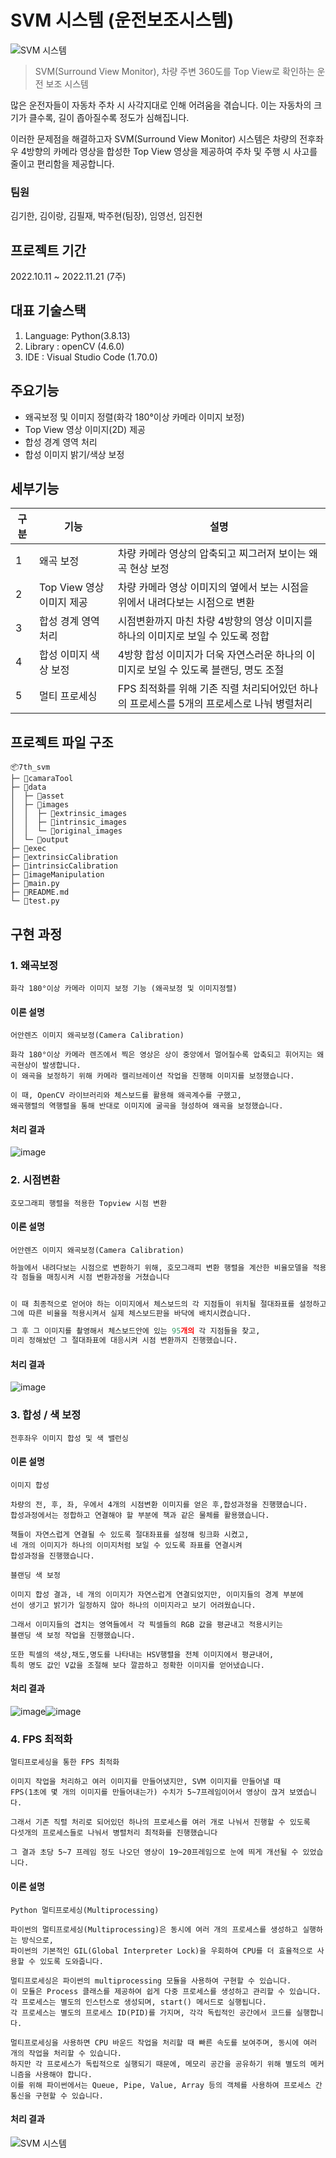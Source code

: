 # SVM 시스템 (운전보조시스템)
![SVM 시스템](https://user-images.githubusercontent.com/97617731/224349079-90ebf8b7-934b-4694-b366-b4db4ca5ee39.png)

> SVM(Surround View Monitor), 차량 주변 360도를 Top View로 확인하는 운전 보조 시스템

많은 운전자들이 자동차 주차 시 사각지대로 인해 어려움을 겪습니다. 이는 자동차의 크기가 클수록, 길이 좁아질수록 정도가 심해집니다.

이러한 문제점을 해결하고자 SVM(Surround View Monitor) 시스템은 차량의 전후좌우 4방향의 카메라 영상을 합성한 Top View 영상을 제공하여 주차 및 주행 시 사고를 줄이고 편리함을 제공합니다.


### 팀원
김기한, 김이랑, 김필재, 박주현(팀장), 임영선, 임진현

## 프로젝트 기간
2022.10.11 ~ 2022.11.21 (7주)

## 대표 기술스택
1. Language: Python(3.8.13)
2. Library : openCV (4.6.0)
3. IDE : Visual Studio Code (1.70.0)

## 주요기능
- 왜곡보정 및 이미지 정렬(화각 180°이상 카메라 이미지 보정)
- Top View 영상 이미지(2D) 제공
- 합성 경계 영역 처리
- 합성 이미지 밝기/색상 보정

## 세부기능
| 구분 | 기능                      | 설명                                                         |
| ---- | ------------------------- | ------------------------------------------------------------ |
| 1    | 왜곡 보정                 | 차량 카메라 영상의 압축되고 찌그러져 보이는 왜곡 현상 보정   |
| 2    | Top View 영상 이미지 제공 | 차량 카메라 영상 이미지의 옆에서 보는 시점을 위에서 내려다보는 시점으로 변환 |
| 3    | 합성 경계 영역 처리       | 시점변환까지 마친 차량 4방향의 영상 이미지를 하나의 이미지로 보일 수 있도록 정합 |
| 4    | 합성 이미지 색상 보정     | 4방향 합성 이미지가 더욱 자연스러운 하나의 이미지로 보일 수 있도록 블랜딩, 명도 조절 |
| 5    | 멀티 프로세싱             | FPS 최적화를 위해 기존 직렬 처리되어있던 하나의 프로세스를 5개의 프로세스로 나눠 병렬처리 |


## 프로젝트 파일 구조
```
📦7th_svm
├─ 📂camaraTool
├─ 📂data
│  ├─ 📂asset
│  ├─ 📂images
│  │  ├─ 📂extrinsic_images
│  │  ├─ 📂intrinsic_images
│  │  └─ 📂original_images
│  └─ 📂output
├─ 📂exec
├─ 📂extrinsicCalibration
├─ 📂intrinsicCalibration
├─ 📂imageManipulation
├─ 📜main.py
├─ 📜README.md
└─ 📜test.py
```



## 구현 과정

### 1. 왜곡보정
`화각 180°이상 카메라 이미지 보정 기능 (왜곡보정 및 이미지정렬)`

#### 이론 설명
`어안렌즈 이미지 왜곡보정(Camera Calibration)`
```
화각 180°이상 카메라 렌즈에서 찍은 영상은 상이 중앙에서 멀어질수록 압축되고 휘어지는 왜곡현상이 발생합니다. 
이 왜곡을 보정하기 위해 카메라 캘리브레이션 작업을 진행해 이미지를 보정했습니다. 

이 때, OpenCV 라이브러리와 체스보드를 활용해 왜곡계수를 구했고, 
왜곡행렬의 역행렬을 통해 반대로 이미지에 굴곡을 형성하여 왜곡을 보정했습니다. 
```

#### 처리 결과
![image](https://user-images.githubusercontent.com/97617731/224348806-e33d16d8-638f-4a00-b92b-1312263fe044.png)

### 2. 시점변환
`호모그래피 행렬을 적용한 Topview 시점 변환`

#### 이론 설명
`어안렌즈 이미지 왜곡보정(Camera Calibration)`

```python
하늘에서 내려다보는 시점으로 변환하기 위해, 호모그래피 변환 행렬을 계산한 비율모델을 적용했고, 
각 점들을 매칭시켜 시점 변환과정을 거쳤습니다


이 때 최종적으로 얻어야 하는 이미지에서 체스보드의 각 지점들이 위치될 절대좌표를 설정하고 
그에 따른 비율을 적용시켜서 실제 체스보드판을 바닥에 배치시켰습니다.

그 후 그 이미지를 촬영해서 체스보드안에 있는 95개의 각 지점들을 찾고, 
미리 정해놨던 그 절대좌표에 대응시켜 시점 변환까지 진행했습니다.

```
#### 처리 결과
![image](https://user-images.githubusercontent.com/97617731/224348927-d76bd450-1bc7-4c61-ad63-779d27248261.png)

### 3. 합성 / 색 보정
`전후좌우 이미지 합성 및 색 밸런싱`

#### 이론 설명
`이미지 합성`
```
차량의 전, 후, 좌, 우에서 4개의 시점변환 이미지를 얻은 후,합성과정을 진행했습니다. 
합성과정에서는 정합하고 연결해야 할 부분에 책과 같은 물체를 활용했습니다.

책들이 자연스럽게 연결될 수 있도록 절대좌표를 설정해 링크화 시켰고, 
네 개의 이미지가 하나의 이미지처럼 보일 수 있도록 좌표를 연결시켜
합성과정을 진행했습니다. 
```

`블랜딩 색 보정`
```
이미지 합성 결과, 네 개의 이미지가 자연스럽게 연결되었지만, 이미지들의 경계 부분에
선이 생기고 밝기가 일정하지 않아 하나의 이미지라고 보기 어려웠습니다.

그래서 이미지들의 겹치는 영역들에서 각 픽셀들의 RGB 값을 평균내고 적용시키는 
블랜딩 색 보정 작업을 진행했습니다.

또한 픽셀의 색상,채도,명도를 나타내는 HSV행렬을 전체 이미지에서 평균내어, 
특히 명도 값인 V값을 조절해 보다 깔끔하고 정확한 이미지를 얻어냈습니다.
```

#### 처리 결과
![image](https://user-images.githubusercontent.com/97617731/224348681-717ed45e-a82a-4789-965e-343843f754d4.png)![image](https://user-images.githubusercontent.com/97617731/224348727-69750ad9-19ae-4149-8843-231dfc56aabc.png)

### 4. FPS 최적화
`멀티프로세싱을 통한 FPS 최적화`

```
이미지 작업을 처리하고 여러 이미지를 만들어냈지만, SVM 이미지를 만들어낼 때
FPS(1초에 몇 개의 이미지를 만들어내는가) 수치가 5~7프레임이어서 영상이 끊겨 보였습니다.

그래서 기존 직렬 처리로 되어있던 하나의 프로세스를 여러 개로 나눠서 진행할 수 있도록
다섯개의 프로세스들로 나눠서 병렬처리 최적화를 진행했습니다

그 결과 초당 5~7 프레임 정도 나오던 영상이 19~20프레임으로 눈에 띄게 개선될 수 있었습니다.
```

#### 이론 설명

`Python 멀티프로세싱(Multiprocessing)`
```
파이썬의 멀티프로세싱(Multiprocessing)은 동시에 여러 개의 프로세스를 생성하고 실행하는 방식으로, 
파이썬의 기본적인 GIL(Global Interpreter Lock)을 우회하여 CPU를 더 효율적으로 사용할 수 있도록 도와줍니다.

멀티프로세싱은 파이썬의 multiprocessing 모듈을 사용하여 구현할 수 있습니다. 
이 모듈은 Process 클래스를 제공하여 쉽게 다중 프로세스를 생성하고 관리할 수 있습니다. 
각 프로세스는 별도의 인스턴스로 생성되며, start() 메서드로 실행됩니다. 
각 프로세스는 별도의 프로세스 ID(PID)를 가지며, 각각 독립적인 공간에서 코드를 실행합니다.

멀티프로세싱을 사용하면 CPU 바운드 작업을 처리할 때 빠른 속도를 보여주며, 동시에 여러 개의 작업을 처리할 수 있습니다. 
하지만 각 프로세스가 독립적으로 실행되기 때문에, 메모리 공간을 공유하기 위해 별도의 메커니즘을 사용해야 합니다. 
이를 위해 파이썬에서는 Queue, Pipe, Value, Array 등의 객체를 사용하여 프로세스 간 통신을 구현할 수 있습니다.
```

#### 처리 결과
![SVM 시스템](/uploads/3bb93b090a1ad9baf2e30661eecf5712/output.gif)
